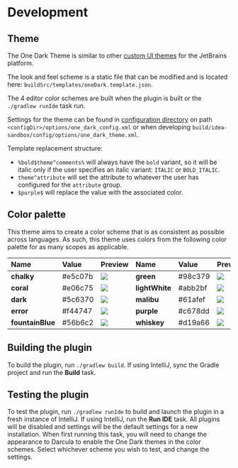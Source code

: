 # Development

## Theme

The One Dark Theme is similar to other [custom UI themes](https://blog.jetbrains.com/idea/2019/03/brighten-up-your-day-add-color-to-intellij-idea) for the JetBrains platform.

The look and feel scheme is a static file that can be modified and is located here: `buildSrc/templates/oneDark.template.json`.

The 4 editor color schemes are built when the plugin is built or the `./gradlew runIde` task run.

Settings for the theme can be found in [configuration directory](https://intellij-support.jetbrains.com/hc/en-us/articles/206544519-Directories-used-by-the-IDE-to-store-settings-caches-plugins-and-logs)
on path `<configDir>/options/one_dark_config.xml` or when developing `build/idea-sandbox/config/options/one_dark_theme.xml`.

Template replacement structure:

- `%bold$theme^comments%` will always have the `bold` variant, so it will be italic only if the user specifies an italic variant: `ITALIC` or `BOLD_ITALIC`.
- `theme^attribute` will set the attribute to whatever the user has configured for the `attribute` group.
- `$purple$` will replace the value with the associated color.

## Color palette

This theme aims to create a color scheme that is as consistent as possible across languages. 
As such, this theme uses colors from the following color palette for as many scopes as applicable.

| Name | Value | Preview | Name | Value | Preview |
| :--- | :--- | :--- | :--- | :--- | :--- |
| **chalky** | \#e5c07b | ![](https://raw.githubusercontent.com/one-dark/jetbrains-one-dark-theme/master/docs/colors/chalky.jpg) | **green** | \#98c379 | ![](https://raw.githubusercontent.com/one-dark/jetbrains-one-dark-theme/master/docs/colors/green.jpg) |
| **coral** | \#e06c75 | ![](https://raw.githubusercontent.com/one-dark/jetbrains-one-dark-theme/master/docs/colors/coral.jpg) | **lightWhite** | \#abb2bf | ![](https://raw.githubusercontent.com/one-dark/jetbrains-one-dark-theme/master/docs/colors/light-white.jpg) |
| **dark** | \#5c6370 | ![](https://raw.githubusercontent.com/one-dark/jetbrains-one-dark-theme/master/docs/colors/dark.jpg) | **malibu** | \#61afef | ![](https://raw.githubusercontent.com/one-dark/jetbrains-one-dark-theme/master/docs/colors/malibu.jpg) |
| **error** | \#f44747 | ![](https://raw.githubusercontent.com/one-dark/jetbrains-one-dark-theme/master/docs/colors/error.jpg) | **purple** | \#c678dd | ![](https://raw.githubusercontent.com/one-dark/jetbrains-one-dark-theme/master/docs/colors/purple.jpg) |
| **fountainBlue** | \#56b6c2 | ![](https://raw.githubusercontent.com/one-dark/jetbrains-one-dark-theme/master/docs/colors/fountain-blue.jpg) | **whiskey** | \#d19a66 | ![](https://raw.githubusercontent.com/one-dark/jetbrains-one-dark-theme/master/docs/colors/whiskey.jpg) |

## Building the plugin

To build the plugin, run `./gradlew build`. 
If using IntelliJ, sync the Gradle project and run the **Build** task.

## Testing the plugin

To test the plugin, run `./gradlew runIde` to build and launch the plugin in a fresh instance of IntelliJ. 
If using IntelliJ, run the **Run IDE** task. 
All plugins will be disabled and settings will be the default settings for a new installation. 
When first running this task, you will need to change the appearance to Darcula to enable the One Dark themes in the color schemes. 
Select whichever scheme you wish to test, and change the settings.

